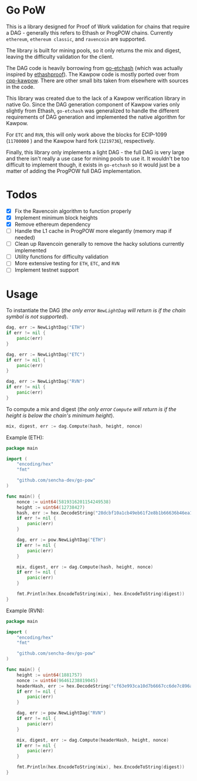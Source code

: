 # Go PoW

This is a library designed for Proof of Work validation
for chains that require a DAG - generally this refers
to Ethash or ProgPOW chains. Currently `ethereum`, 
`ethereum classic`, and `ravencoin` are supported. 

The library is built for mining pools, so it only
returns the mix and digest, leaving the difficulty
validation for the client. 

The DAG code is heavily borrowing from [go-etchash](https://github.com/etclabscore/go-etchash)
(which was actually inspired by [ethashproof](https://github.com/tranvictor/ethashproof)).
The Kawpow code is mostly ported over from [cpp-kawpow](https://github.com/RavenCommunity/cpp-kawpow/).
There are other small bits taken from elsewhere with sources in the code.

This library was created due to the lack of a Kawpow verification library
in native Go. Since the DAG generation component of Kawpow varies only 
slightly from Ethash, `go-etchash` was generalized to handle the different
requirements of DAG generation and implemented the native algorithm for Kawpow.

For `ETC` and `RVN`, this will only work above the blocks for ECIP-1099 (`11700000` ) and the 
Kawpow hard fork (`1219736`), respectively.

Finally, this library only implements a light DAG - the full DAG is very large and there
isn't really a use case for mining pools to use it. It wouldn't be too difficult to 
implement though, it exists in `go-etchash` so it would just be a matter of adding
the ProgPOW full DAG implementation.

# Todos

- [X] Fix the Ravencoin algorithm to function properly
- [X] Implement minimum block heights
- [X] Remove ethereum dependency
- [ ] Handle the L1 cache in ProgPOW more elegantly (memory map if needed)
- [ ] Clean up Ravencoin generally to remove the hacky solutions currently implemented 
- [ ] Utility functions for difficulty validation
- [ ] More extensive testing for `ETH`, `ETC`, and `RVN`
- [ ] Implement testnet support

# Usage

To instantiate the DAG (*the only error `NewLightDag` 
will return is if the chain symbol is not supported*).

```go
dag, err := NewLightDag("ETH")
if err != nil {
	panic(err)
}

dag, err := NewLightDag("ETC")
if err != nil {
	panic(err)
}

dag, err := NewLightDag("RVN")
if err != nil {
	panic(err)
}
```

To compute a mix and digest (*the only error `Compute`
will return is if the height is below the chain's 
minimum height*).

```go
mix, digest, err := dag.Compute(hash, height, nonce)
```


Example (ETH):

```go
package main

import (
	"encoding/hex"
	"fmt"

	"github.com/sencha-dev/go-pow"
)

func main() {
	nonce := uint64(5819316201154249538)
	height := uint64(12738427)
	hash, err := hex.DecodeString("28dcbf10a1cb49eb61f2e8b1b66636b46ea122dc6176de423f89ee3afd1467f4")
	if err != nil {
		panic(err)
	}

	dag, err := pow.NewLightDag("ETH")
	if err != nil {
		panic(err)
	}

	mix, digest, err := dag.Compute(hash, height, nonce)
	if err != nil {
		panic(err)
	}

	fmt.Println(hex.EncodeToString(mix), hex.EncodeToString(digest))
}
```

Example (RVN):

```go
package main

import (
	"encoding/hex"
	"fmt"

	"github.com/sencha-dev/go-pow"
)

func main() {
	height := uint64(1881757)
	nonce := uint64(96461238819045)
	headerHash, err := hex.DecodeString("cf63e993ca10d7b6667cc6de7c896a6f32ffe49a3916ece271744030805489a3")
	if err != nil {
		panic(err)
	}

	dag, err := pow.NewLightDag("RVN")
	if err != nil {
		panic(err)
	}

	mix, digest, err := dag.Compute(headerHash, height, nonce)
	if err != nil {
		panic(err)
	}

	fmt.Println(hex.EncodeToString(mix), hex.EncodeToString(digest))
}
```
